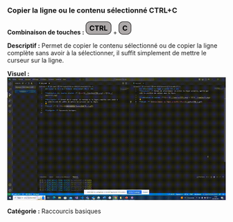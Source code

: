 ### Copier la ligne ou le contenu sélectionné CTRL+C

**Combinaison de touches :** ![ctrl](../touches/CTRL.png) + ![C](../touches/C.png)

**Descriptif :** Permet de copier le contenu sélectionné ou de copier la ligne complète sans avoir à la sélectionner, il suffit simplement de mettre le curseur sur la ligne.

**Visuel :** ![Copier la ligne ou le contenu sélectionné](./gifs/CTRL+C.gif)

**Catégorie :** Raccourcis basiques


